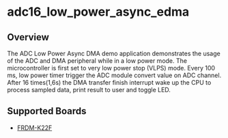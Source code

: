 # adc16_low_power_async_edma

## Overview
The ADC Low Power Async DMA demo application demonstrates the usage of the ADC and DMA peripheral while in a low power mode. The
microcontroller is first set to very low power stop (VLPS) mode. Every 100 ms, low power timer trigger the ADC module convert
value on ADC channel. After 16 times(1,6s) the DMA transfer finish interrupt wake up the CPU to process sampled data, print result to
user and toggle LED.

## Supported Boards
- [FRDM-K22F](../../../_boards/frdmk22f/demo_apps/adc16_low_power_async_edma/example_board_readme.md)

